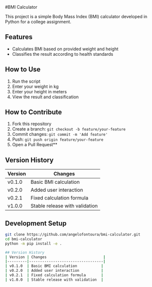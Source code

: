 #BMI Calculator

This project is a simple Body Mass Index (BMI) calculator developed in Python for a college assignment.

## Features
- Calculates BMI based on provided weight and height
- Classifies the result according to health standards

## How to Use
1. Run the script
2. Enter your weight in kg
3. Enter your height in meters
4. View the result and classification

## How to Contribute
1. Fork this repository
2. Create a branch: `git checkout -b feature/your-feature`
3. Commit changes: `git commit -m 'Add feature'`
4. Push: `git push origin feature/your-feature`
5. Open a Pull Request**

## Version History
| Version | Changes                          |
|---------|----------------------------------|
| v0.1.0  | Basic BMI calculation           |
| v0.2.0  | Added user interaction          |
| v0.2.1  | Fixed calculation formula       |
| v1.0.0  | Stable release with validation  |


## Development Setup
```bash
git clone https://github.com/angelofontoura/bmi-calculator.git
cd bmi-calculator
python -m pip install -e .

## Version History
| Version | Changes                          |
|---------|----------------------------------|
| v0.1.0  | Basic BMI calculation           |
| v0.2.0  | Added user interaction          |
| v0.2.1  | Fixed calculation formula       |
| v1.0.0  | Stable release with validation  |
